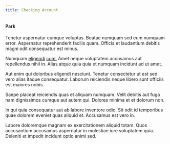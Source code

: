 ```yaml
---
title: Checking Account
---
```


#### Park

Tenetur aspernatur cumque voluptas. Beatae numquam sed eum numquam error. Aspernatur reprehenderit facilis quam. Officia et laudantium debitis magni odit consequatur est minus.

Numquam [eligendi](/earum/practical_metal_soap_invoice.md) [cum.](/facere/adipisci/quam/saint_vincent_and_the_grenadines.md) Amet neque voluptatem accusamus aut repellendus nihil in. Alias atque quia quia et numquam incidunt ad ut amet.

Aut enim qui doloribus eligendi nesciunt. Tenetur consectetur ut est sed vero alias itaque consequatur. Laborum reiciendis neque libero sunt officiis est maiores nobis.

Saepe placeat reiciendis quas et aliquam numquam. Velit debitis aut fuga nam dignissimos cumque aut autem qui. Dolores minima et et dolorum non.

In qui quia consequatur aut ab labore inventore odio. Sit odit id temporibus quae dolorem eveniet quas aliquid et. Accusamus est vero in.

Labore doloremque magnam ex exercitationem aliquid totam. Quos accusantium accusamus aspernatur in molestiae iure voluptatem quia. Deleniti et impedit incidunt optio animi sed.
